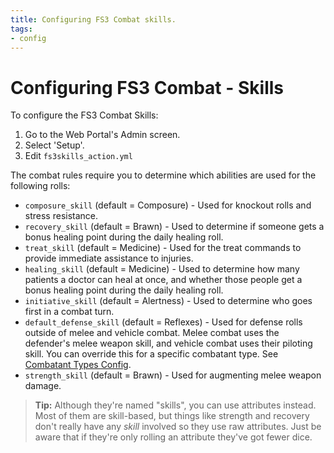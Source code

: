```yaml
---
title: Configuring FS3 Combat skills.
tags:
- config
---
```

# Configuring FS3 Combat - Skills

To configure the FS3 Combat Skills:

1. Go to the Web Portal's Admin screen.
2. Select 'Setup'.
3. Edit `fs3skills_action.yml`

The combat rules require you to determine which abilities are used for the following rolls:

- `composure_skill` (default = Composure) - Used for knockout rolls and stress resistance.
- `recovery_skill` (default = Brawn) - Used to determine if someone gets a bonus healing point during the daily healing roll.
- `treat_skill` (default = Medicine) - Used for the treat commands to provide immediate assistance to injuries.
- `healing_skill` (default = Medicine) - Used to determine how many patients a doctor can heal at once, and whether those people get a bonus healing point during the daily healing roll.
- `initiative_skill` (default = Alertness) - Used to determine who goes first in a combat turn.
- `default_defense_skill` (default = Reflexes) - Used for defense rolls outside of melee and vehicle combat.  Melee combat uses the defender's melee weapon skill, and vehicle combat uses their piloting skill.  You can override this for a specific combatant type.  See [Combatant Types Config](/tutorials/config/fs3combat_misc).
- `strength_skill` (default = Brawn) - Used for augmenting melee weapon damage.

> <i class="fa fa-info-circle"></i> **Tip:** Although they're named "skills", you can use attributes instead.  Most of them are skill-based, but things like strength and recovery don't really have any _skill_ involved so they use raw attributes.  Just be aware that if they're only rolling an attribute they've got fewer dice.

